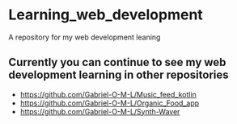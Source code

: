 # Learning_web_development
A repository for my web development leaning

## Currently you can continue to see my web development learning in other repositories
 - https://github.com/Gabriel-O-M-L/Music_feed_kotlin
 - https://github.com/Gabriel-O-M-L/Organic_Food_app
 - https://github.com/Gabriel-O-M-L/Synth-Waver
